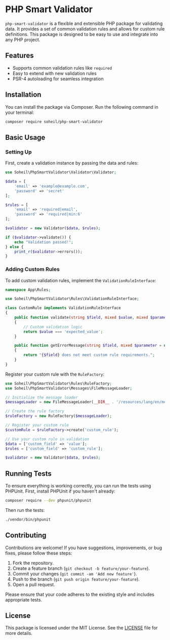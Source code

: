 # PHP Smart Validator

`php-smart-validator` is a flexible and extensible PHP package for validating data. It provides a set of common validation rules and allows for custom rule definitions. This package is designed to be easy to use and integrate into any PHP project.

## Features

- Supports common validation rules like `required`
- Easy to extend with new validation rules
- PSR-4 autoloading for seamless integration

## Installation

You can install the package via Composer. Run the following command in your terminal:

```bash
composer require soheil/php-smart-validator
```

## Basic Usage

### Setting Up

First, create a validation instance by passing the data and rules:

```php
use Soheil\PhpSmartValidator\Validator\Validator;

$data = [
    'email' => 'example@example.com',
    'password' => 'secret'
];

$rules = [
    'email' => 'required|email',
    'password' => 'required|min:6'
];

$validator = new Validator($data, $rules);

if ($validator->validate()) {
    echo "Validation passed!";
} else {
    print_r($validator->errors());
}
```

### Adding Custom Rules

To add custom validation rules, implement the `ValidationRuleInterface`:

```php
namespace App\Rules;

use Soheil\PhpSmartValidator\Rules\ValidationRuleInterface;

class CustomRule implements ValidationRuleInterface
{
    public function validate(string $field, mixed $value, mixed $parameter = null): bool
    {
        // Custom validation logic
        return $value === 'expected_value';
    }

    public function getErrorMessage(string $field, mixed $parameter = null): string
    {
        return "{$field} does not meet custom rule requirements.";
    }
}
```

Register your custom rule with the `RuleFactory`:

```php
use Soheil\PhpSmartValidator\Rules\RuleFactory;
use Soheil\PhpSmartValidator\Messages\FileMessageLoader;

// Initialize the message loader
$messageLoader = new FileMessageLoader(__DIR__ . '/resources/lang/en/messages.php');

// Create the rule factory
$ruleFactory = new RuleFactory($messageLoader);

// Register your custom rule
$customRule = $ruleFactory->create('custom_rule');

// Use your custom rule in validation
$data = ['custom_field' => 'value'];
$rules = ['custom_field' => 'custom_rule'];

$validator = new Validator($data, $rules);
```

## Running Tests

To ensure everything is working correctly, you can run the tests using PHPUnit. First, install PHPUnit if you haven't already:

```bash
composer require --dev phpunit/phpunit
```

Then run the tests:

```bash
./vendor/bin/phpunit
```

## Contributing

Contributions are welcome! If you have suggestions, improvements, or bug fixes, please follow these steps:

1. Fork the repository.
2. Create a feature branch (`git checkout -b feature/your-feature`).
3. Commit your changes (`git commit -am 'Add new feature'`).
4. Push to the branch (`git push origin feature/your-feature`).
5. Open a pull request.

Please ensure that your code adheres to the existing style and includes appropriate tests.

## License

This package is licensed under the MIT License. See the [LICENSE](LICENSE) file for more details.